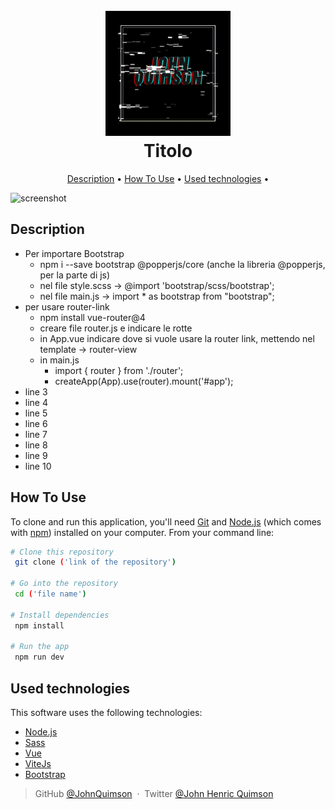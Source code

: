 <h1 align="center">
  <br>
    <img src="./public/img/logo-gif.gif" alt="my-logo" width="200">
  <br>
 Titolo
  <br>
</h1>

<!-- <p align="center">
  <a href="https://badge.fury.io/js/electron-markdownify">
    <img src="https://badge.fury.io/js/electron-markdownify.svg"
         alt="Gitter">
  </a>
  <a href="https://gitter.im/amitmerchant1990/electron-markdownify"><img src="https://badges.gitter.im/amitmerchant1990/electron-markdownify.svg"></a>
  <a href="https://saythanks.io/to/bullredeyes@gmail.com">
      <img src="https://img.shields.io/badge/SayThanks.io-%E2%98%BC-1EAEDB.svg">
  </a>
  <a href="https://www.paypal.me/AmitMerchant">
    <img src="https://img.shields.io/badge/$-donate-ff69b4.svg?maxAge=2592000&amp;style=flat">
  </a>
</p> -->

<p align="center">
  <a href="#description">Description</a> •
  <a href="#how-to-use">How To Use</a> •
  <a href="#used-technologies">Used technologies</a> •
</p>

![screenshot](https://raw.githubusercontent.com/gist/mahmudinm/47588cab5af928d2c8a2976d90216ea7/raw/88f20c9d749d756be63f22b09f3c4ac570bc5101/programming.gif)

## Description

- Per importare Bootstrap
  - npm i --save bootstrap @popperjs/core  (anche la libreria @popperjs, per la parte di js)
  - nel file style.scss -> @import 'bootstrap/scss/bootstrap';
  - nel file main.js -> import * as bootstrap from "bootstrap";
- per usare router-link
  - npm install vue-router@4
  - creare file router.js e indicare le rotte
  - in App.vue indicare dove si vuole usare la router link, mettendo nel template -> router-view
  - in main.js
    - import { router } from './router';
    - createApp(App).use(router).mount('#app'); 
- line 3
- line 4
- line 5
- line 6
- line 7
- line 8
- line 9
- line 10

## How To Use

To clone and run this application, you'll need [Git](https://git-scm.com) and [Node.js](https://nodejs.org/en/download/) (which comes with [npm](http://npmjs.com)) installed on your computer. From your command line:

```bash
# Clone this repository
 git clone ('link of the repository')

# Go into the repository
 cd ('file name')

# Install dependencies
 npm install

# Run the app
 npm run dev
```

## Used technologies

This software uses the following technologies:

- [Node.js](https://nodejs.org/)
- [Sass](https://sass-lang.com/)
- [Vue](https://vuejs.org/)
- [ViteJs](https://vitejs.dev/)
- [Bootstrap](https://getbootstrap.com/)

> GitHub [@JohnQuimson](https://github.com/JohnQuimson) &nbsp;&middot;&nbsp;
> Twitter [@John Henric Quimson](https://www.linkedin.com/in/john-henric-quimson-973827280/)
